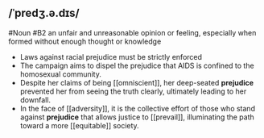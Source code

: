 ## /ˈpredʒ.ə.dɪs/ 
#Noun
#B2
an unfair and unreasonable opinion or feeling, especially when formed without enough thought or knowledge

- Laws against racial prejudice must be strictly enforced 
- The campaign aims to dispel the prejudice that AIDS is confined to the homosexual community.
- Despite her claims of being [[omniscient]], her deep-seated **prejudice** prevented her from seeing the truth clearly, ultimately leading to her downfall.
- In the face of [[adversity]], it is the collective effort of those who stand against **prejudice** that allows justice to [[prevail]], illuminating the path toward a more [[equitable]] society.